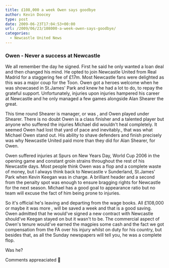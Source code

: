 ```yaml
---
title: £108,000 a week Owen says goodbye
author: Kevin Doocey
type: post
date: 2009-06-23T17:04:53+00:00
url: /2009/06/23/108000-a-week-owen-says-goodbye/
categories:
  - Newcastle United News
---
```


### Owen - Never a success at Newcastle

We all remember the day he signed. First he said he only wanted a loan deal and then changed his mind. He opted to join Newcastle United from Real Madrid for a staggering fee of £17m. Most Newcastle fans were delighted as this was a  major coup for the Toon. Owen got a heroes welcome when he was showcased in St.James' Park and knew he had a lot to do, to repay the grateful support. Unfortunately, injuries upon injuries hampered his career at Newcastle and he only managed a few games alongside Alan Shearer the great.

This time round Shearer is manager, or was , and Owen played under Shearer. There is no doubt Owen is a class finisher and a talented player but anyone who suffered the injuries Michael did wouldn't heal completely. It seemed Owen had lost that yard of pace and inevitably., that was what Michael Owen stand out. His ability to shave defenders and finish precisely was why Newcastle United paid more than they did for Alan Shearer, for Owen.

Owen suffered injuries at Spurs on New Years Day, World Cup 2006 in the opening game and constant groin strains throughout the rest of his Newcastle days. Most people think Owen was a flop and a complete waste of money, but I always think back to Newcastle v Sunderland, St.James' Park when Kevin Keegan was in charge. A brilliant header and a second from the penalty spot was enough to ensure bragging rights for Newcastle for the next season. Michael has a good goal to appearance ratio but no team will excuse the fact of him being prone to injuries.

So it's official he's leaving and departing from the wage books. All £108,000 or maybe it was more , will be saved a week and that is a good saving. Owen admitted that he would've signed a new contract with Newcastle should've Keegan stayed on but it wasn't to be. The commercial aspect of Owen's tenure would've earned the magpies some cash and the fact we got compensation from the FA over his injury whilst on duty for his country, but besides that, as all the Sunday newspapers will tell you, he was a complete flop.

Was he?

Comments appreaciated 🙂
